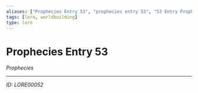 ```yaml
---
aliases: ["Prophecies Entry 53", "prophecies entry 53", "53 Entry Prophecies"]
tags: [lore, worldbuilding]
type: lore
---
```


# Prophecies Entry 53

*Prophecies*

---
*ID: LORE00052*